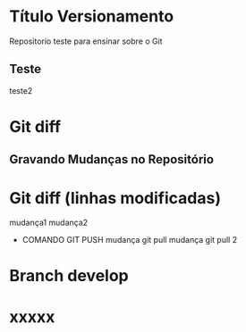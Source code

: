 # Título Versionamento

Repositorio teste para ensinar sobre o Git

## Teste

teste2

# Git diff
## Gravando Mudanças no Repositório
# Git diff (linhas modificadas)
mudança1
mudança2
* COMANDO GIT PUSH
mudança git pull
mudança git pull 2

# Branch develop
# xxxxx
